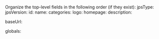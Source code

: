 Organize the top-level fields in the following order (if they exist):
jpsType:
jpsVersion:
id:
name:
categories:
logo:
homepage:
description:

baseUrl:

globals:

